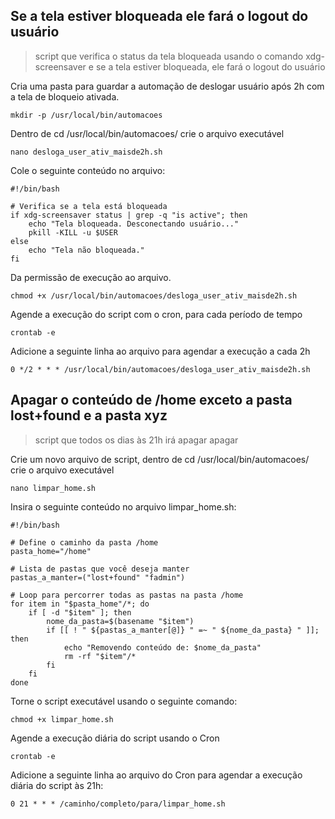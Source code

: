 ## Se a tela estiver bloqueada ele fará o logout do usuário
> script que verifica o status da tela bloqueada usando o comando xdg-screensaver e se a tela estiver bloqueada, ele fará o logout do usuário

Cria uma pasta para guardar a automação de deslogar usuário após 2h com a tela de bloqueio ativada.
```
mkdir -p /usr/local/bin/automacoes
```

Dentro de cd /usr/local/bin/automacoes/ crie o arquivo executável

```
nano desloga_user_ativ_maisde2h.sh
```

Cole o seguinte conteúdo no arquivo:

```
#!/bin/bash

# Verifica se a tela está bloqueada
if xdg-screensaver status | grep -q "is active"; then
    echo "Tela bloqueada. Desconectando usuário..."
    pkill -KILL -u $USER
else
    echo "Tela não bloqueada."
fi
```

Da permissão de execução ao arquivo.

```
chmod +x /usr/local/bin/automacoes/desloga_user_ativ_maisde2h.sh
```

Agende a execução do script com o cron, para cada período de tempo

```
crontab -e
```

Adicione a seguinte linha ao arquivo para agendar a execução a cada 2h

```
0 */2 * * * /usr/local/bin/automacoes/desloga_user_ativ_maisde2h.sh
```
## Apagar o conteúdo de /home exceto a pasta lost+found e a pasta xyz
> script que todos os dias às 21h irá apagar apagar

Crie um novo arquivo de script, dentro de cd /usr/local/bin/automacoes/ crie o arquivo executável

```
nano limpar_home.sh
```
Insira o seguinte conteúdo no arquivo limpar_home.sh:
```
#!/bin/bash

# Define o caminho da pasta /home
pasta_home="/home"

# Lista de pastas que você deseja manter
pastas_a_manter=("lost+found" "fadmin")

# Loop para percorrer todas as pastas na pasta /home
for item in "$pasta_home"/*; do
    if [ -d "$item" ]; then
        nome_da_pasta=$(basename "$item")
        if [[ ! " ${pastas_a_manter[@]} " =~ " ${nome_da_pasta} " ]]; then
            echo "Removendo conteúdo de: $nome_da_pasta"
            rm -rf "$item"/*
        fi
    fi
done
```

Torne o script executável usando o seguinte comando:
```
chmod +x limpar_home.sh
```

Agende a execução diária do script usando o Cron
```
crontab -e
```

Adicione a seguinte linha ao arquivo do Cron para agendar a execução diária do script às 21h:
```
0 21 * * * /caminho/completo/para/limpar_home.sh
```
